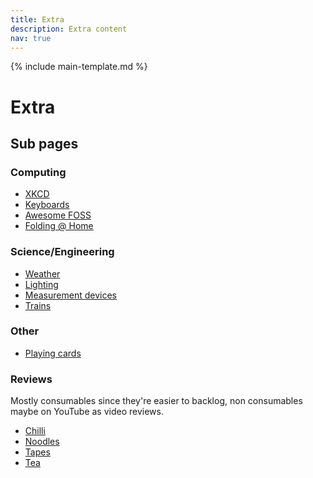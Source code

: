 ```yaml
---
title: Extra
description: Extra content
nav: true
---
```


{% include main-template.md %}

# Extra

## Sub pages

### Computing

* [XKCD](/extra/xkcd.html)
* [Keyboards](/extra/keyboards.html)
* [Awesome FOSS](/extra/awesome-foss.html)
* [Folding @ Home](/extra/folding-at-home.html)

### Science/Engineering

* [Weather](/extra/weather.html)
* [Lighting](/extra/lighting.html)
* [Measurement devices](/extra/measurement-devices.md)
* [Trains](/extra/trains.html)

### Other

* [Playing cards](/extra/playing-cards.html)

### Reviews

Mostly consumables since they're easier to backlog, non consumables maybe on YouTube as video reviews.

* [Chilli](/extra/chilli.html)
* [Noodles](/extra/noodles.html)
* [Tapes](/extra/tapes.html)
* [Tea](/extra/tea.html)
